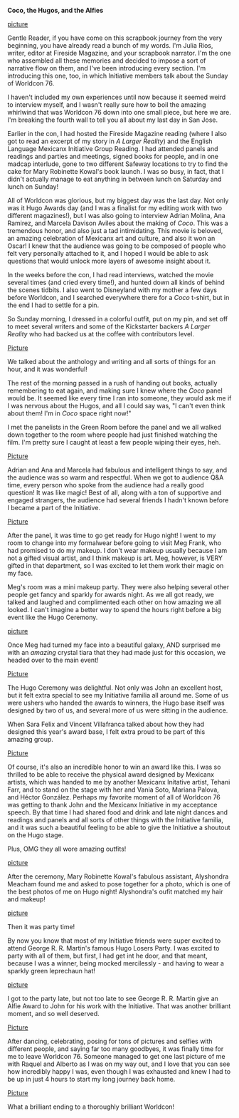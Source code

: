 **Coco, the Hugos, and the Alfies**

[picture](Mexicanx148)

Gentle Reader, if you have come on this scrapbook journey from the very beginning, you have already read a bunch of my words. I'm Julia Rios, writer, editor at Fireside Magazine, and your scrapbook narrator. I'm the one who assembled all these memories and decided to impose a sort of narrative flow on them, and I've been introducing every section. I'm introducing this one, too, in which Initiative members talk about the Sunday of Worldcon 76. 

I haven't included my own experiences until now because it seemed weird to interview myself, and I wasn't really sure how to boil the amazing whirlwind that was Worldcon 76 down into one small piece, but here we are. I'm breaking the fourth wall to tell you all about my last day in San Jose.

Earlier in the con, I had hosted the Fireside Magazine reading (where I also got to read an excerpt of my story in *A Larger Reality*) and the English Language Mexicanx Initiative Group Reading. I had attended panels and readings and parties and meetings, signed books for people, and in one madcap interlude, gone to two different Safeway locations to try to find the cake for Mary Robinette Kowal's book launch. I was so busy, in fact, that I didn't actually manage to eat anything in between lunch on Saturday and lunch on Sunday!

All of Worldcon was glorious, but my biggest day was the last day. Not only was it Hugo Awards day (and I was a finalist for my editing work with two different magazines!), but I was also going to interview Adrian Molina, Ana Ramirez, and Marcela Davison Aviles about the making of _Coco_. This was a tremendous honor, and also just a tad intimidating. This movie is beloved, an amazing celebration of Mexicanx art and culture, and also it won an Oscar! I knew that the audience was going to be composed of people who felt very personally attached to it, and I hoped I would be able to ask questions that would unlock more layers of awesome insight about it.

In the weeks before the con, I had read interviews, watched the movie several times (and cried every time!), and hunted down all kinds of behind the scenes tidbits. I also went to Disneyland with my mother a few days before Worldcon, and I searched everywhere there for a _Coco_ t-shirt, but in the end I had to settle for a pin.

So Sunday morning, I dressed in a colorful outfit, put on my pin, and set off to meet several writers and some of the Kickstarter backers _A Larger Reality_ who had backed us at the coffee with contributors level.

[Picture](Mexicanx088)

We talked about the anthology and writing and all sorts of things for an hour, and it was wonderful!

The rest of the morning passed in a rush of handing out books, actually remembering to eat again, and making sure I knew where the _Coco_ panel would be. It seemed like every time I ran into someone, they would ask me if I was nervous about the Hugos, and all I could say was, "I can't even think about them! I'm in _Coco_ space right now!"

I met the panelists in the Green Room before the panel and we all walked down together to the room where people had just finished watching the film. I'm pretty sure I caught at least a few people wiping their eyes, heh.

[Picture](Mexicanx073)

Adrian and Ana and Marcela had fabulous and intelligent things to say, and the audience was so warm and respectful. When we got to audience Q&A time, every person who spoke from the audience had a really good question! It was like magic! Best of all, along with a ton of supportive and engaged strangers, the audience had several friends I hadn't known before I became a part of the Initiative.

[Picture](Mexicanx135)

After the panel, it was time to go get ready for Hugo night! I went to my room to change into my formalwear before going to visit Meg Frank, who had promised to do my makeup. I don't wear makeup usually because I am not a gifted visual artist, and I think makeup is art. Meg, however, is VERY gifted in that department, so I was excited to let them work their magic on my face.

Meg's room was a mini makeup party. They were also helping several other people get fancy and sparkly for awards night. As we all got ready, we talked and laughed and complimented each other on how amazing we all looked. I can't imagine a better way to spend the hours right before a big event like the Hugo Ceremony.

[picture](Mexicanx109)

Once Meg had turned my face into a beautiful galaxy, AND surprised me with an _amazing_ crystal tiara that they had made just for this occasion, we headed over to the main event!

[Picture](Mexicanx137)

The Hugo Ceremony was delightful. Not only was John an excellent host, but it felt extra special to see my Initiative familia all around me. Some of us were ushers who handed the awards to winners, the Hugo base itself was designed by two of us, and several more of us were sitting in the audience.

When Sara Felix and Vincent Villafranca talked about how they had designed this year's award base, I felt extra proud to be part of this amazing group.

[Picture](Mexicanx111)

Of course, it's also an incredible honor to win an award like this. I was so thrilled to be able to receive the physical award designed by Mexicanx artists, which was handed to me by another Mexicanx Initative artist, Tehani Farr, and to stand on the stage with her and Vania Soto, Mariana Palova, and Héctor González. Perhaps my favorite moment of all of Worldcon 76 was getting to thank John and the Mexicanx Initiative in my acceptance speech. By that time I had shared food and drink and late night dances and readings and panels and all sorts of other things with the Initiative familia, and it was such a beautiful feeling to be able to give the Initiative a shoutout on the Hugo stage.

Plus, OMG they all wore amazing outfits!

[picture](Mexicanx012)

After the ceremony, Mary Robinette Kowal's fabulous assistant, Alyshondra Meacham found me and asked to pose together for a photo, which is one of the best photos of me on Hugo night! Alyshondra's oufit matched my hair and makeup!

[picture](Mexicanx110)

Then it was party time!

By now you know that most of my Initiative friends were super excited to attend George R. R. Martin's famous Hugo Losers Party. I was excited to party with all of them, but first, I had get int he door, and that meant, because I was a winner, being mocked mercilessly - and having to wear a sparkly green leprechaun hat!

[picture](Mexicanx077)

I got to the party late, but not too late to see George R. R. Martin give an Alfie Award to John for his work with the Initiative. That was another brilliant moment, and so well deserved.

[Picture](Mexicanx099)

After dancing, celebrating, posing for tons of pictures and selfies with different people, and saying far too many goodbyes, it was finally time for me to leave Worldcon 76. Someone managed to get one last picture of me with Raquel and Alberto as I was on my way out, and I love that you can see how incredibly happy I was, even though I was exhausted and knew I had to be up in just 4 hours to start my long journey back home.

[Picture](Mexicanx140)

What a brilliant ending to a thoroughly brilliant Worldcon!
